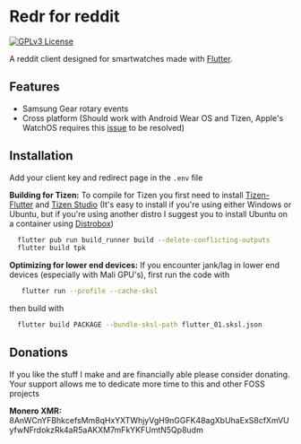 # Redr for reddit
[![GPLv3 License](https://img.shields.io/badge/License-GPL%20v3-yellow.svg)](https://opensource.org/licenses/)

A reddit client designed for smartwatches made with [Flutter](https://flutter.dev).

## Features

- Samsung Gear rotary events
- Cross platform (Should work with Android Wear OS and Tizen, Apple's WatchOS requires this [issue](https://github.com/flutter/flutter/issues/28901) to be resolved)


## Installation
Add your client key and redirect page in the `.env` file

__Building for Tizen:__
To compile for Tizen you first need to install [Tizen-Flutter](https://github.com/flutter-tizen/flutter-tizen) and [Tizen Studio](https://developer.tizen.org/development/tizen-studio/download) (It's easy to install if you're using either Windows or Ubuntu, but if you're using another distro I suggest you to install Ubuntu on a container using [Distrobox](https://github.com/89luca89/distrobox))
```bash
  flutter pub run build_runner build --delete-conflicting-outputs
  flutter build tpk
```

__Optimizing for lower end devices:__
If you encounter jank/lag in lower end devices (especially with Mali GPU's), first run the code with 
```bash
   flutter run --profile --cache-sksl
```
then build with
```bash
  flutter build PACKAGE --bundle-sksl-path flutter_01.sksl.json
```

## Donations

If you like the stuff I make and are financially able please consider donating. Your support allows me to dedicate more time to this and other FOSS projects

__Monero XMR:__ 8AnWCnYFBhkcefsMm8qHxYXTWhjyVgH9nGGFK48agXbUhaExS8cfXmVUyfwNFrdokzRk4aR5aAKXM7mFkYKFUmtN5Qp8udm
